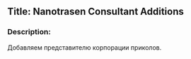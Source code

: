 ## Title: Nanotrasen Consultant Additions

### Description:

Добавляем представителю корпорации приколов.